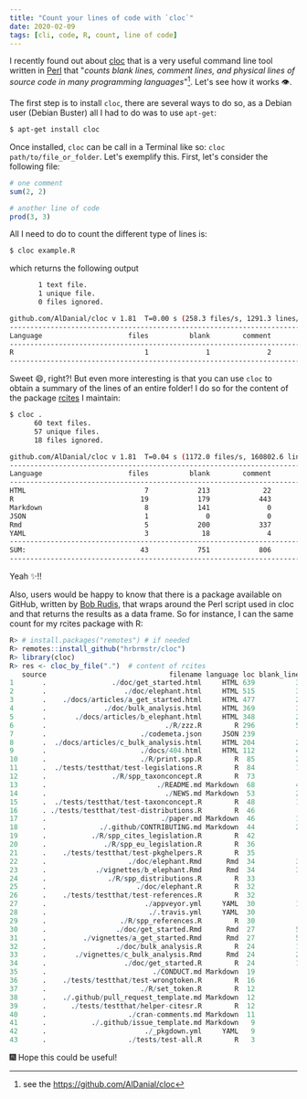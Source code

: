 ```yaml
---
title: "Count your lines of code with `cloc`"
date: 2020-02-09
tags: [cli, code, R, count, line of code]
---
```


I recently found out about [cloc](https://github.com/AlDanial/cloc) that is 
a very useful command line tool written in [Perl](https://www.perl.org/) 
that "*counts blank lines, comment lines, and physical lines of source code in 
many programming languages*"[^note1]. Let's see how it works 👁. 

The first step is to install `cloc`, there are several ways to do so, as a 
Debian user (Debian Buster) all I had to do was to use `apt-get`:


```sh
$ apt-get install cloc
```

Once installed, `cloc` can be call in a Terminal like so: `cloc path/to/file_or_folder`. 
Let's exemplify this. First, let's consider the following <i class='fab fa-r-project'></i> file:

```R
# one comment
sum(2, 2)

# another line of code 
prod(3, 3) 
```

All I need to do to count the different type of lines is:

```sh
$ cloc example.R 
```

which returns the following output

```sh
       1 text file.
       1 unique file.                              
       0 files ignored.

github.com/AlDanial/cloc v 1.81  T=0.00 s (258.3 files/s, 1291.3 lines/s)
-------------------------------------------------------------------------------
Language                     files          blank        comment           code
-------------------------------------------------------------------------------
R                                1              1              2              2
-------------------------------------------------------------------------------

```

Sweet 😄, right?! But even more interesting is that you can use `cloc` to obtain 
a summary of the lines of an entire folder! I do so for the 
content of the <i class='fab fa-r-project'></i> package [rcites](https://cran.r-project.org/web/packages/rcites/index.html) 
I maintain:


```sh
$ cloc .
      60 text files.
      57 unique files.                              
      18 files ignored.

github.com/AlDanial/cloc v 1.81  T=0.04 s (1172.0 files/s, 160802.6 lines/s)
-------------------------------------------------------------------------------
Language                     files          blank        comment           code
-------------------------------------------------------------------------------
HTML                             7            213             22           2664
R                               19            179            443            963
Markdown                         8            141              0            262
JSON                             1              0              0            239
Rmd                              5            200            337            146
YAML                             3             18              4             69
-------------------------------------------------------------------------------
SUM:                            43            751            806           4343
-------------------------------------------------------------------------------
```

Yeah ✨!! 

Also, <i class='fab fa-r-project'></i> users would be happy to know that there 
is a package available on GitHub, written by [Bob Rudis](https://github.com/hrbrmstr/cloc),
that wraps around the Perl script used in cloc and that returns the results as a data
frame. So for instance, I can the same count for my rcites package with R:

```R
R> # install.packages("remotes") # if needed
R> remotes::install_github("hrbrmstr/cloc") 
R> library(cloc)
R> res <- cloc_by_file(".")  # content of rcites                                                                                                  
   source                              filename language loc blank_lines comment_lines
1       .                ./doc/get_started.html     HTML 639          31             1
2       .                   ./doc/elephant.html     HTML 515          31             1
3       .    ./docs/articles/a_get_started.html     HTML 477          26             3
4       .              ./doc/bulk_analysis.html     HTML 369          31             1
5       .       ./docs/articles/b_elephant.html     HTML 348          26             3
6       .                             ./R/zzz.R        R 296          55            57
7       .                       ./codemeta.json     JSON 239           0             0
8       .  ./docs/articles/c_bulk_analysis.html     HTML 204          26             3
9       .                       ./docs/404.html     HTML 112          42            10
10      .                       ./R/print.spp.R        R  85          27            43
11      .  ./tests/testthat/test-legislations.R        R  84          12            15
12      .                ./R/spp_taxonconcept.R        R  73           4            74
13      .                           ./README.md Markdown  68          47             0
14      .                             ./NEWS.md Markdown  53          26             0
15      .  ./tests/testthat/test-taxonconcept.R        R  48          12             0
16      . ./tests/testthat/test-distributions.R        R  46           7             0
17      .                            ./paper.md Markdown  46          17             0
18      .             ./.github/CONTRIBUTING.md Markdown  44          29             0
19      .           ./R/spp_cites_legislation.R        R  42           1            50
20      .              ./R/spp_eu_legislation.R        R  36           1            49
21      .    ./tests/testthat/test-pkghelpers.R        R  35           9             4
22      .                    ./doc/elephant.Rmd      Rmd  34          32            42
23      .            ./vignettes/b_elephant.Rmd      Rmd  34          32            42
24      .               ./R/spp_distributions.R        R  33           2            46
25      .                      ./doc/elephant.R        R  32           9             9
26      .    ./tests/testthat/test-references.R        R  32           5             0
27      .                        ./appveyor.yml     YAML  30          12             3
28      .                         ./.travis.yml     YAML  30           5             1
29      .                  ./R/spp_references.R        R  30           2            41
30      .                 ./doc/get_started.Rmd      Rmd  27          59           104
31      .         ./vignettes/a_get_started.Rmd      Rmd  27          56           102
32      .                 ./doc/bulk_analysis.R        R  24          10            12
33      .       ./vignettes/c_bulk_analysis.Rmd      Rmd  24          21            47
34      .                   ./doc/get_started.R        R  24          15            18
35      .                          ./CONDUCT.md Markdown  19           6             0
36      .    ./tests/testthat/test-wrongtoken.R        R  16           4             1
37      .                       ./R/set_token.R        R  12           2            23
38      .    ./.github/pull_request_template.md Markdown  12           4             0
39      .      ./tests/testthat/helper-citesr.R        R  12           2             1
40      .                    ./cran-comments.md Markdown  11           9             0
41      .           ./.github/issue_template.md Markdown   9           3             0
42      .                        ./_pkgdown.yml     YAML   9           1             0
43      .                    ./tests/test-all.R        R   3           0             0
```

🎆 Hope this could be useful! 

[^note1]: see the <https://github.com/AlDanial/cloc>

